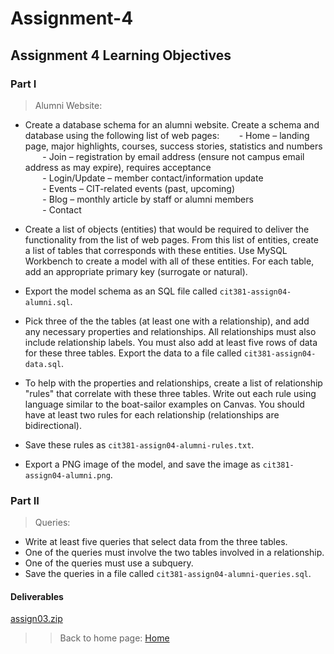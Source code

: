 # Assignment-4

## Assignment 4 Learning Objectives

### Part I
> Alumni Website:

- Create a database schema for an alumni website. Create a schema and database using the following list of web pages:
&nbsp;&nbsp;&nbsp;&nbsp;&nbsp;&nbsp;  - Home – landing page, major highlights, courses, success stories, statistics and numbers  
&nbsp;&nbsp;&nbsp;&nbsp;&nbsp;&nbsp;  - Join – registration by email address (ensure not campus email address as may expire), requires acceptance  
&nbsp;&nbsp;&nbsp;&nbsp;&nbsp;&nbsp;  - Login/Update – member contact/information update  
&nbsp;&nbsp;&nbsp;&nbsp;&nbsp;&nbsp;  - Events – CIT-related events (past, upcoming)  
&nbsp;&nbsp;&nbsp;&nbsp;&nbsp;&nbsp;  - Blog – monthly article by staff or alumni members  
&nbsp;&nbsp;&nbsp;&nbsp;&nbsp;&nbsp;  - Contact  


- Create a list of objects (entities) that would be required to deliver the functionality from the list of web pages. From this list of entities, create a list of tables that corresponds with these entities. Use MySQL Workbench to create a model with all of these entities. For each table, add an appropriate primary key (surrogate or natural).

- Export the model schema as an SQL file called `cit381-assign04-alumni.sql`.

- Pick three of the the tables (at least one with a relationship), and add any necessary properties and relationships. All relationships must also include relationship labels. You must also add at least five rows of data for these three tables. Export the data to a file called `cit381-assign04-data.sql`.

- To help with the properties and relationships, create a list of relationship "rules" that correlate with these three tables. Write out each rule using language similar to the boat-sailor examples on Canvas. You should have at least two rules for each relationship (relationships are bidirectional).

- Save these rules as `cit381-assign04-alumni-rules.txt`.

- Export a PNG image of the model, and save the image as `cit381-assign04-alumni.png`.

### Part II
> Queries:

- Write at least five queries that select data from the three tables.
- One of the queries must involve the two tables involved in a relationship.
- One of the queries must use a subquery.
- Save the queries in a file called `cit381-assign04-alumni-queries.sql`.

#### Deliverables
[assign03.zip](https://github.com/rweston233/Assingment-3/blob/main/assign03.zip)

>> Back to home page:
[Home](https://rweston233.github.io/)
